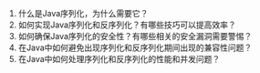 

1. 什么是Java序列化，为什么需要它？
2. 如何实现Java序列化和反序列化？有哪些技巧可以提高效率？
3. 如何确保Java序列化的安全性？有哪些相关的安全漏洞需要警惕？
4. 在Java中如何避免出现序列化和反序列化期间出现的兼容性问题？
5. 在Java中如何处理序列化和反序列化的性能和并发问题？